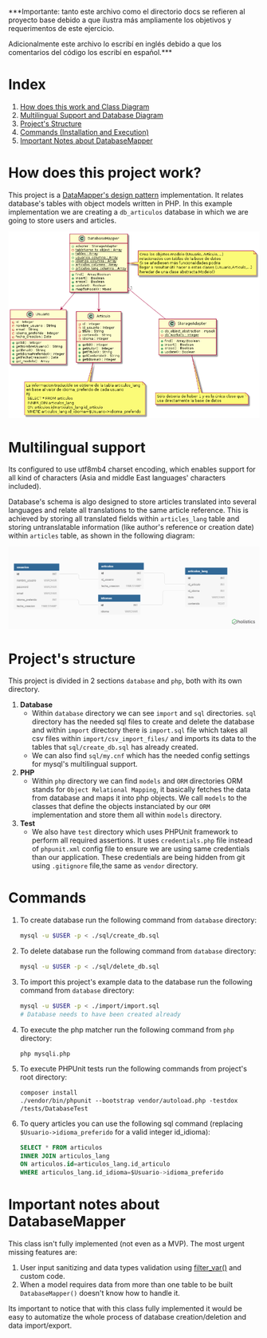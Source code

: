 ***Importante: tanto este archivo como el directorio docs se refieren al proyecto base debido a que ilustra más ampliamente los objetivos y requerimentos
de este ejercicio.

Adicionalmente este archivo lo escribí en inglés debido a que los comentarios del código los escribí en español.***

# Index
1. [How does this work and Class Diagram](#how-does-this-project-work)
2. [Multilingual Support and Database Diagram](#multilingual-support)
3. [Project's Structure](#projects-structure)
4. [Commands (Installation and Execution)](#commands)
5. [Important Notes about DatabaseMapper](#important-notes-about-databasemapper)

# How does this project work?
This project is a [DataMapper's design pattern](https://designpatternsphp.readthedocs.io/en/latest/Structural/DataMapper/README.html) implementation. It relates database's tables with object models written in PHP. In this example implementation we are creating a `db_articulos` database in which we are going to store users and articles.

![Classes Diagram](./docs/DataMapper.png "Clases Diagram")

# Multilingual support

Its configured to use utf8mb4 charset encoding, which enables support for all kind of characters (Asia and middle East languages' characters included).

Database's schema is algo designed to store articles translated into several languages and relate all translations to the same article reference. This is achieved by storing all translated fields within `articles_lang` table and storing untranslatable information (like author's reference or creation date) within `articles` table, as shown in the following diagram: 

![Database Diagram](./docs/DB_schema.png "Database Diagram")

# Project's structure
This project is divided in 2 sections `database` and `php`, both with its own directory.

1. **Database**
    - Within `database` directory we can see `import` and `sql` directories. `sql` directory has the needed sql files to create and delete the database and within `import` directory there is `import.sql` file which takes all csv files within `import/csv_import_files/` and imports its data to the tables that `sql/create_db.sql` has already created.
    - We can also find `sql/my.cnf` which has the needed config settings for mysql's multilingual support.
2. **PHP**
    - Within `php` directory we can find `models` and `ORM` directories ORM stands  for `Object Relational Mapping`, it basically fetches the data from database and maps it into php objects. We call `models` to the classes that define the objects instanciated by our `ORM` implementation and store them all within `models` directory.
3. **Test**
    - We also have `test` directory which uses PHPUnit framework to perform all required assertions. It uses `credentials.php` file instead of `phpunit.xml` config file to ensure we are using same credentials than our application. These credentials are being hidden from git using `.gitignore` file,the same as `vendor` directory.

# Commands
1. To create database run the following command from `database` directory: 
    ```bash
    mysql -u $USER -p < ./sql/create_db.sql
    ```
2. To delete database run the following command from `database` directory: 
    ```bash
    mysql -u $USER -p < ./sql/delete_db.sql
    ```
3. To import this project's example data to the database run the following command from `database` directory:
    ```bash
    mysql -u $USER -p < ./import/import.sql
    # Database needs to have been created already
    ```
4. To execute the php matcher run the following command from `php` directory:
    ```
    php mysqli.php
    ```
5. To execute PHPUnit tests run the following commands from project's root directory:
    ```
    composer install
    ./vendor/bin/phpunit --bootstrap vendor/autoload.php -testdox /tests/DatabaseTest
    ```
6. To query articles you can use the following sql command (replacing `$Usuario->idioma_preferido` for a valid integer id_idioma):
    ```sql
    SELECT * FROM articulos
    INNER JOIN articulos_lang
    ON articulos.id=articulos_lang.id_articulo
    WHERE articulos_lang.id_idioma=$Usuario->idioma_preferido
    ```
# Important notes about DatabaseMapper
This class isn't fully implemented (not even as a MVP). The most urgent missing features are:

   1. User input sanitizing and data types validation using [filter_var()](http://php.net/manual/en/filter.filters.php) and custom code.
   2. When a model requires data from more than one table to be built `DatabaseMapper()` doesn't know how to handle it.

Its important to notice that with this class fully implemented it would be easy to automatize the whole process of database creation/deletion and data import/export.
